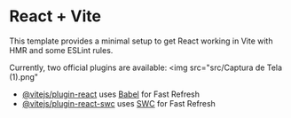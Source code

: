 # React + Vite

This template provides a minimal setup to get React working in Vite with HMR and some ESLint rules.

Currently, two official plugins are available:
<img src="src/Captura de Tela (1).png"
- [@vitejs/plugin-react](https://github.com/vitejs/vite-plugin-react/blob/main/packages/plugin-react/README.md) uses [Babel](https://babeljs.io/) for Fast Refresh
- [@vitejs/plugin-react-swc](https://github.com/vitejs/vite-plugin-react-swc) uses [SWC](https://swc.rs/) for Fast Refresh

